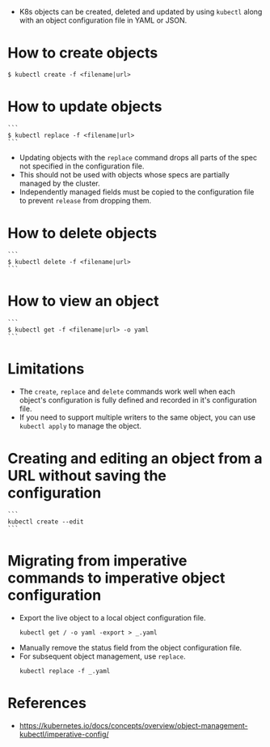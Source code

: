 * K8s objects can be created, deleted and updated by using `kubectl` along with an object configuration file in YAML or JSON.
# How to create objects
```
$ kubectl create -f <filename|url>
```
# How to update objects
	```
	$ kubectl replace -f <filename|url>
	```
* Updating objects with the `replace` command drops all parts of the spec not specified in the configuration file.
* This should not be used with objects whose specs are partially managed by the cluster.
* Independently managed fields must be copied to the configuration file to prevent `release` from dropping them.
# How to delete objects
	```
	$ kubectl delete -f <filename|url>
	```
# How to view an object
	```
	$ kubectl get -f <filename|url> -o yaml
	```
# Limitations
* The `create`, `replace` and `delete` commands work well when each object's configuration is fully defined and recorded in it's configuration file.
* If you need to support multiple writers to the same object, you can use `kubectl apply` to manage the object.
# Creating and editing an object from a URL without saving the configuration
	```
	kubectl create --edit
	```
# Migrating from imperative commands to imperative object configuration
* Export the live object to a local object configuration file.
	```
	kubectl get / -o yaml -export > _.yaml
	```
* Manually remove the status field from the object configuration file.
* For subsequent object management, use `replace`.
	```
	kubectl replace -f _.yaml
	```
# References
* https://kubernetes.io/docs/concepts/overview/object-management-kubectl/imperative-config/
